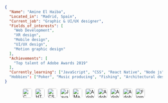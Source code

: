 ```json
{
  "Name": "Amine El Haiba",
  "Located_in": "Madrid, Spain",
  "Current_job": "Graphic & UI/UX designer",
  "Fields_of_interests": [
    "Web Development",
    "XR design",
    "Mobile design",
    "UI/UX design",
    "Motion graphic design"
  ],
  "Achievements": [
    "Top talent of Adobe Awards 2019"
  ],
  "Currently_learning": ["JavaScript", "CSS", "React Native", "Node js"]
  "Hobbies": ["Poker", "Music producing", "Fishing", "Architectural design", "Learning new things"]
}
```
<!DOCTYPE html>
<html lang="en">
<head>
    <meta charset="UTF-8">
    <meta name="viewport" content="width=device-width, initial-scale=1.0">
    <title>Badge Hover Animation</title>
    <style>
        .badge-container {
            display: flex;
            flex-wrap: wrap;
            justify-content: center;
            gap: 10px; /* Space between badges */
        }
        .badge-container img {
            transition: transform 0.3s ease, background-color 0.3s ease;
            border-radius: 5px; /* Optional: Adds rounded corners */
        }
        .badge-container img:hover {
            transform: scale(1.1); /* Scales the badge up by 10% */
            background-color: #1b1f23; /* Slightly darker background color on hover */
        }
    </style>
</head>
<body>
    <div class="badge-container">
        <img src="https://img.shields.io/badge/-C%20Language-171b21?style=flat&logo=c&logoColor=white" alt="C Language" height="30"/>
        <img src="https://img.shields.io/badge/-HTML5-171b21?style=flat&logo=html5&logoColor=white" alt="HTML5" height="30"/>
        <img src="https://img.shields.io/badge/-CSS3-171b21?style=flat&logo=css3&logoColor=white" alt="CSS3" height="30"/>
        <img src="https://img.shields.io/badge/-JavaScript-171b21?style=flat&logo=javascript&logoColor=white" alt="JavaScript" height="30"/>
        <img src="https://img.shields.io/badge/-Makefile-171b21?style=flat&logo=makefile&logoColor=white" alt="Makefile" height="30"/>
        <img src="https://img.shields.io/badge/-Adobe%20Photoshop-171b21?style=flat&logo=adobe-photoshop&logoColor=white" alt="Adobe Photoshop" height="30"/>
        <img src="https://img.shields.io/badge/-Adobe%20Illustrator-171b21?style=flat&logo=adobe-illustrator&logoColor=white" alt="Adobe Illustrator" height="30"/>
        <img src="https://img.shields.io/badge/-Adobe%20Premiere%20Pro-171b21?style=flat&logo=adobe-premiere-pro&logoColor=white" alt="Adobe Premiere Pro" height="30"/>
        <img src="https://img.shields.io/badge/-Adobe%20After%20Effects-171b21?style=flat&logo=adobe-after-effects&logoColor=white" alt="Adobe After Effects" height="30"/>
        <img src="https://img.shields.io/badge/-Figma-171b21?style=flat&logo=figma&logoColor=white" alt="Figma" height="30"/>
    </div>
</body>
</html>
